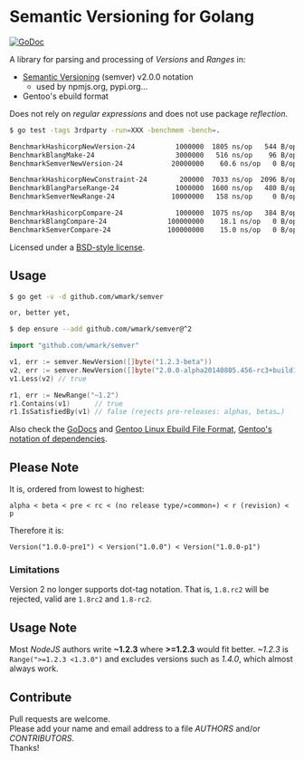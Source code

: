 Semantic Versioning for Golang
==============================

[![GoDoc](https://godoc.org/github.com/wmark/semver?status.png)](https://godoc.org/github.com/wmark/semver)

A library for parsing and processing of *Versions* and *Ranges* in:

* [Semantic Versioning](http://semver.org/) (semver) v2.0.0 notation
  * used by npmjs.org, pypi.org…
* Gentoo's ebuild format

Does not rely on *regular expressions* and does not use package *reflection*.

```bash
$ go test -tags 3rdparty -run=XXX -benchmem -bench=.

BenchmarkHashicorpNewVersion-24          1000000  1805 ns/op   544 B/op   5 allocs/op
BenchmarkBlangMake-24                    3000000   516 ns/op    96 B/op   3 allocs/op
BenchmarkSemverNewVersion-24            20000000    60.6 ns/op   0 B/op   0 allocs/op ←

BenchmarkHashicorpNewConstraint-24        200000  7033 ns/op  2096 B/op  18 allocs/op
BenchmarkBlangParseRange-24              1000000  1600 ns/op   480 B/op  13 allocs/op
BenchmarkSemverNewRange-24              10000000   158 ns/op     0 B/op   0 allocs/op ←

BenchmarkHashicorpCompare-24             1000000  1075 ns/op   384 B/op  10 allocs/op
BenchmarkBlangCompare-24               100000000    18.1 ns/op   0 B/op   0 allocs/op
BenchmarkSemverCompare-24              100000000    15.0 ns/op   0 B/op   0 allocs/op ←

```

Licensed under a [BSD-style license](LICENSE).

Usage
-----
```bash
$ go get -v -d github.com/wmark/semver

or, better yet,

$ dep ensure --add github.com/wmark/semver@^2
```

```go
import "github.com/wmark/semver"

v1, err := semver.NewVersion([]byte("1.2.3-beta"))
v2, err := semver.NewVersion([]byte("2.0.0-alpha20140805.456-rc3+build1800"))
v1.Less(v2) // true

r1, err := NewRange("~1.2")
r1.Contains(v1)      // true
r1.IsSatisfiedBy(v1) // false (rejects pre-releases: alphas, betas…)
```

Also check the [GoDocs](http://godoc.org/github.com/wmark/semver)
and [Gentoo Linux Ebuild File Format](http://devmanual.gentoo.org/ebuild-writing/file-format/),
[Gentoo's notation of dependencies](http://devmanual.gentoo.org/general-concepts/dependencies/).

Please Note
-----------

It is, ordered from lowest to highest:

    alpha < beta < pre < rc < (no release type/»common«) < r (revision) < p

Therefore it is:

    Version("1.0.0-pre1") < Version("1.0.0") < Version("1.0.0-p1")

### Limitations

Version 2 no longer supports dot-tag notation.
That is, `1.8.rc2` will be rejected, valid are `1.8rc2` and `1.8-rc2`.

Usage Note
----------

Most *NodeJS* authors write **~1.2.3** where **>=1.2.3** would fit better.
*~1.2.3* is ```Range(">=1.2.3 <1.3.0")``` and excludes versions such as *1.4.0*,
which almost always work.

Contribute
----------

Pull requests are welcome.  
Please add your name and email address to a file *AUTHORS* and/or *CONTRIBUTORS*.  
Thanks!
